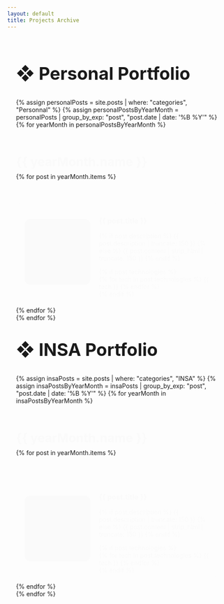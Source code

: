 ```yaml
---
layout: default
title: Projects Archive
---
```


<div class="projects-container">

  <!-- Personal Portfolio Section -->
  <h2 class="portfolio-title">❖ Personal Portfolio</h2>
  {% assign personalPosts = site.posts | where: "categories", "Personnal" %}
  {% assign personalPostsByYearMonth = personalPosts | group_by_exp: "post", "post.date | date: '%B %Y'" %}
  {% for yearMonth in personalPostsByYearMonth %}
    <h3 class="year-month fade-in">{{ yearMonth.name }}</h3>
    <div class="projects-grid">
      {% for post in yearMonth.items %}
        <div class="project-card fade-in" style="animation-delay: {{ forloop.index | times: 0.15 }}s;">
          <a href="{{ post.url }}" class="project-link">
            <div class="project-content">
              <div class="project-image skeleton-wrapper">
                <div class="skeleton-loader"></div>
                {% if post.image %}
                  <img src="{{ post.image }}" alt="{{ post.title }} image" class="thumbnail" onload="removeSkeleton(this)">
                {% endif %}
              </div>
              <div class="project-info">
                <h3>{{ post.title }}</h3>
                <p class="description">
                  {% if post.description %}
                    {{ post.description | truncate: 150 }}
                  {% else %}
                    {{ post.content | strip_html | truncate: 150 }}
                  {% endif %}
                </p>
                {% if post.technologies %}
                  <div class="technologies">
                    {% for tech in post.technologies %}
                      <span class="tech-badge">{{ tech }}</span>
                    {% endfor %}
                  </div>
                {% endif %}
              </div>
            </div>
          </a>
        </div>
      {% endfor %}
    </div>
  {% endfor %}

  <!-- INSA Portfolio Section -->
  <h2 class="portfolio-title">❖ INSA Portfolio</h2>
  {% assign insaPosts = site.posts | where: "categories", "INSA" %}
  {% assign insaPostsByYearMonth = insaPosts | group_by_exp: "post", "post.date | date: '%B %Y'" %}
  {% for yearMonth in insaPostsByYearMonth %}
    <h3 class="year-month fade-in">{{ yearMonth.name }}</h3>
    <div class="projects-grid">
      {% for post in yearMonth.items %}
        <div class="project-card fade-in" style="animation-delay: {{ forloop.index | times: 0.15 }}s;">
          <a href="{{ post.url }}" class="project-link">
            <div class="project-content">
              <div class="project-image skeleton-wrapper">
                <div class="skeleton-loader"></div>
                {% if post.image %}
                  <img src="{{ post.image }}" alt="{{ post.title }} image" class="thumbnail" onload="removeSkeleton(this)">
                {% endif %}
              </div>
              <div class="project-info">
                <h3>{{ post.title }}</h3>
                <p class="description">
                  {% if post.description %}
                    {{ post.description | truncate: 150 }}
                  {% else %}
                    {{ post.content | strip_html | truncate: 150 }}
                  {% endif %}
                </p>
                {% if post.technologies %}
                  <div class="technologies">
                    {% for tech in post.technologies %}
                      <span class="tech-badge">{{ tech }}</span>
                    {% endfor %}
                  </div>
                {% endif %}
              </div>
            </div>
          </a>
        </div>
      {% endfor %}
    </div>
  {% endfor %}

</div>

<!-- CSS Styling -->
<style>
  /* General Styling */
  body {
  }

  .projects-container {
    max-width: 1200px;
    margin: 0 auto;
    padding: 20px;
  }

  .portfolio-title {
    font-size: 2.5rem;
    margin-top: 40px;
  }

  .year-month {
    font-size: 1.75rem;
    margin-top: 40px;
  }

  /* Grid and Card Styling */
  .projects-grid {
    display: grid;
    grid-template-columns: 1fr;
    gap: 20px;
    margin-top: 20px;
  }

  .project-card {
    background: rgba(255, 255, 255, 0.1);
    border: 1px solid var(--border-color);
    backdrop-filter: blur(10px);
    border-radius: 16px;
    overflow: hidden;
    padding: 20px;
    transition: background-color 0.3s ease-in-out;
    display: flex;
    align-items: center;
    gap: 20px;
  }

  .project-card:hover {
    border-color: #7cc6fe; 
    transition: background-color 0.3s ease-in-out, border-color 0.3s ease-in-out;
  }

  .project-link {
    text-decoration: none;
    color: inherit;
    display: block;
    position: relative;
    width: 100%;
  }

  .project-content {
    display: flex;
    align-items: center;
    gap: 20px;
  }

  /* Skeleton Loader Effect */
  .skeleton-wrapper {
    position: relative;
    width: 150px;
    height: 150px;
    overflow: hidden;
    border-radius: 12px;
    background: #2b2b2b;
    flex-shrink: 0;
  }

  .skeleton-loader {
    width: 100%;
    height: 100%;
    background: linear-gradient(90deg, #222 25%, #333 50%, #222 75%);
    background-size: 200% 100%;
    animation: skeleton-loading 1.5s infinite linear;
  }

  @keyframes skeleton-loading {
    0% {
      background-position: 200% 0;
    }
    100% {
      background-position: -200% 0;
    }
  }

  /* Image Fade-in Effect */
  .thumbnail {
    width: 150px;
    height: 150px; 
    display: block;
    border-radius: 12px;
    object-fit: cover;
    opacity: 0;
    transition: opacity 0.3s ease-in-out;
  }

  /* Animation for Fade-in */
  .fade-in {
    opacity: 0;
    transform: translateY(20px);
    animation: fadeInUp 0.6s ease-in-out forwards;
  }

  @keyframes fadeInUp {
    0% {
      opacity: 0;
      transform: translateY(20px);
    }
    100% {
      opacity: 1;
      transform: translateY(0);
    }
  }
</style>

<!-- JavaScript -->
<script>
  function removeSkeleton(img) {
    img.style.opacity = "1"; // Fade in image
    const skeleton = img.parentElement.querySelector('.skeleton-loader');
    if (skeleton) {
      skeleton.remove(); // Remove skeleton when image loads
    }
  }
</script>

